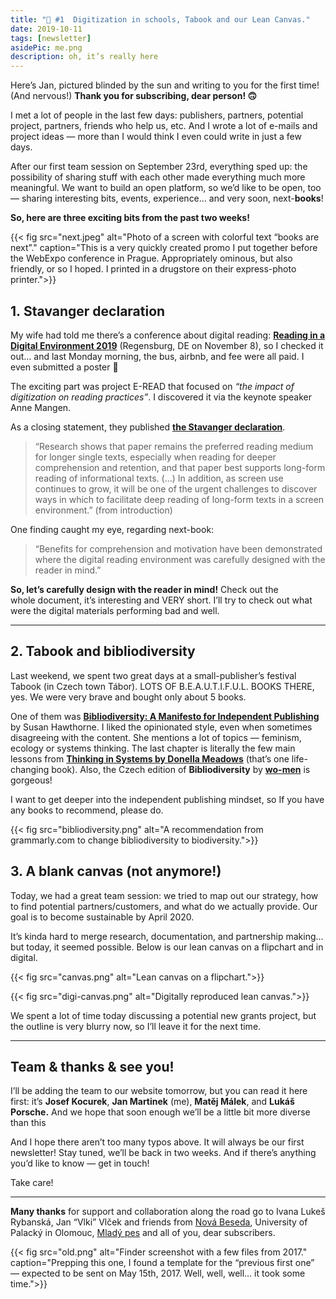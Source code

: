 ```yaml
---
title: "💌 #1  Digitization in schools, Tabook and our Lean Canvas."
date: 2019-10-11
tags: [newsletter]
asidePic: me.png
description: oh, it’s really here
---
```


Here’s Jan, pictured blinded by the sun and writing to you for the first time! (And nervous!) **Thank you for subscribing, dear person! 🙃**

I met a lot of people in the last few days: publishers, partners, potential project, partners, friends who help us, etc. And I wrote a lot of e-mails and project ideas — more than I would think I even could write in just a few days.

After our first team session on September 23rd, everything sped up: the possibility of sharing stuff with each other made everything much more meaningful. We want to build an open platform, so we’d like to be open, too — sharing interesting bits, events, experience… and very soon, next-**books**!

**So, here are three exciting bits from the past two weeks!**

{{< fig
  src="next.jpeg"
  alt="Photo of a screen with colorful text “books are next”."
  caption="This is a very quickly created promo I put together before the WebExpo conference in Prague. Appropriately ominous, but also friendly, or so I hoped. I printed in a drugstore on their express-photo printer.">}}

## 1. Stavanger declaration

My wife had told me there’s a conference about digital reading: [**Reading in a Digital Environment 2019**](https://www.uni-regensburg.de/bibliothek/veranstaltungskalender/reading2019/index.html) (Regensburg, DE on November 8), so I checked it out… and last Monday morning, the bus, airbnb, and fee were all paid. I even submitted a poster 🙂

The exciting part was project E-READ that focused on *“the impact of digitization on reading practices”*. I discovered it via the keynote speaker Anne Mangen.

As a closing statement, they published [**the Stavanger declaration**](http://ereadcost.eu/stavanger-declaration/).

> “Research shows that paper remains the preferred reading medium for longer single texts, especially when reading for deeper comprehension and retention, and that paper best supports long-form reading of informational texts. (…) In addition, as screen use continues to grow, it will be one of the urgent challenges to discover ways in which to facilitate deep reading of long-form texts in a screen environment.” (from introduction)

One finding caught my eye, regarding next-book:

> “Benefits for comprehension and motivation have been demonstrated where the digital reading environment was carefully designed with the reader in mind.”

**So, let’s carefully design with the reader in mind!** Check out the whole document, it’s interesting and VERY short. I’ll try to check out what were the digital materials performing bad and well.

---

## 2\. Tabook and bibliodiversity

Last weekend, we spent two great days at a small-publisher’s festival Tabook (in Czech town Tábor). LOTS OF B.E.A.U.T.I.F.U.L. BOOKS THERE, yes. We were very brave and bought only about 5 books.

One of them was [**Bibliodiversity: A Manifesto for Independent Publishing**](https://www.spinifexpress.com.au/shop/9781742199306) by Susan Hawthorne. I liked the opinionated style, even when sometimes disagreeing with the content. She mentions a lot of topics — feminism, ecology or systems thinking. The last chapter is literally the few main lessons from **[Thinking in Systems by Donella Meadows](http://donellameadows.org/systems-thinking-book-sale/)** (that’s one life-changing book). Also, the Czech edition of **Bibliodiversity** by [**wo-men**](https://www.by-wo-men.com/cz/index.php) is gorgeous!

I want to get deeper into the independent publishing mindset, so If you have any books to recommend, please do.

{{< fig
  src="bibliodiversity.png"
  alt="A recommendation from grammarly.com to change bibliodiversity to biodiversity.">}}

## 3\. A blank canvas (not anymore!)

Today, we had a great team session: we tried to map out our strategy, how to find potential partners/customers, and what do we actually provide. Our goal is to become sustainable by April 2020.

It’s kinda hard to merge research, documentation, and partnership making… but today, it seemed possible. Below is our lean canvas on a flipchart and in digital.

{{< fig
  src="canvas.png"
  alt="Lean canvas on a flipchart.">}}

{{< fig
  src="digi-canvas.png"
  alt="Digitally reproduced lean canvas.">}}

We spent a lot of time today discussing a potential new grants project, but the outline is very blurry now, so I’ll leave it for the next time.

---

## Team & thanks & see you!

I’ll be adding the team to our website tomorrow, but you can read it here first: it’s **Josef Kocurek**, **Jan Martinek** (me), **Matěj Málek**, and **Lukáš Porsche.** And we hope that soon enough we’ll be a little bit more diverse than this

And I hope there aren’t too many typos above. It will always be our first newsletter! Stay tuned, we’ll be back in two weeks. And if there’s anything you’d like to know — get in touch!

Take care!

---

**Many thanks** for support and collaboration along the road go to Ivana Lukeš Rybanská, Jan “Vlki” Vlček and friends from [Nová Beseda](https://novabeseda.cz), University of Palacký in Olomouc, [Mladý pes](https://mladypes.sk) and all of you, dear subscribers.

{{< fig
  src="old.png"
  alt="Finder screenshot with a few files from 2017."
  caption="Prepping this one, I found a template for the “previous first one” — expected to be sent on May 15th, 2017. Well, well, well… it took some time.">}}
